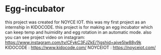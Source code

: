 # Egg-incubator
this project was created for NOYCE IOT.
this was my first project as an internship in KIDOCODE.
this project is for making an egg incubator which can keep temp and huimidity and egg rotation in an automatic mode.
also you can see project video on instagram:
https://www.instagram.com/tv/CFykC3FJZkE/?igshid=ajve5lw88y9k
    KIDOCODE : https://www.kidocode.com/
    NOYCEIOT : https://noyceiot.com/
